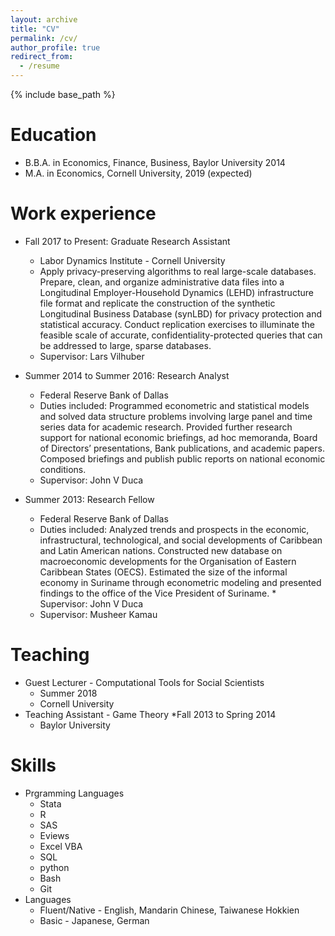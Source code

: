 ```yaml
---
layout: archive
title: "CV"
permalink: /cv/
author_profile: true
redirect_from:
  - /resume
---
```


{% include base_path %}

Education
======
* B.B.A. in Economics, Finance, Business, Baylor University 2014
* M.A. in Economics, Cornell University, 2019 (expected)


Work experience
======
* Fall 2017 to Present: Graduate Research Assistant
  * Labor Dynamics Institute - Cornell University
  * Apply privacy-preserving algorithms to real large-scale databases. Prepare, clean, and organize administrative data files into a Longitudinal Employer-Household Dynamics (LEHD) infrastructure file format and replicate the construction of the synthetic Longitudinal Business Database (synLBD) for privacy protection and statistical accuracy. Conduct replication exercises to illuminate the feasible scale of accurate, confidentiality-protected queries that can be addressed to large, sparse databases.
  * Supervisor: Lars Vilhuber

* Summer 2014 to Summer 2016: Research Analyst
  * Federal Reserve Bank of Dallas
  * Duties included: Programmed econometric and statistical models and solved data structure problems involving large panel and time series data for academic research. Provided further research support for national economic briefings, ad hoc memoranda, Board of Directors’ presentations, Bank publications, and academic papers. Composed briefings and publish public reports on national economic conditions.
  * Supervisor: John V Duca
  
* Summer 2013: Research Fellow
  * Federal Reserve Bank of Dallas
  * Duties included: Analyzed trends and prospects in the economic, infrastructural, technological, and social developments of Caribbean and Latin American nations. Constructed new database on macroeconomic developments for the Organisation of Eastern Caribbean States (OECS). Estimated the size of the informal economy in Suriname through econometric modeling and presented findings to the office of the Vice President of Suriname.  * Supervisor: John V Duca  
  * Supervisor: Musheer Kamau
  
Teaching
======
* Guest Lecturer - Computational Tools for Social Scientists
  * Summer 2018
  * Cornell University
* Teaching Assistant - Game Theory
  *Fall 2013 to Spring 2014
  * Baylor University

Skills
======
* Prgramming Languages
  * Stata
  * R
  * SAS
  * Eviews
  * Excel VBA
  * SQL
  * python
  * Bash
  * Git
* Languages
  * Fluent/Native - English, Mandarin Chinese, Taiwanese Hokkien
  * Basic - Japanese, German  



